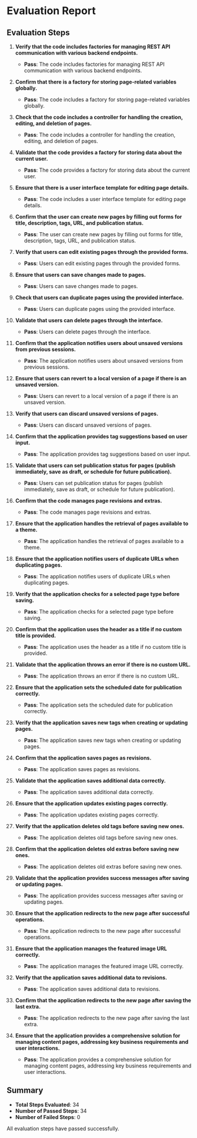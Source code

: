 # Evaluation Report

## Evaluation Steps

1. **Verify that the code includes factories for managing REST API communication with various backend endpoints.**
   - **Pass**: The code includes factories for managing REST API communication with various backend endpoints.

2. **Confirm that there is a factory for storing page-related variables globally.**
   - **Pass**: The code includes a factory for storing page-related variables globally.

3. **Check that the code includes a controller for handling the creation, editing, and deletion of pages.**
   - **Pass**: The code includes a controller for handling the creation, editing, and deletion of pages.

4. **Validate that the code provides a factory for storing data about the current user.**
   - **Pass**: The code provides a factory for storing data about the current user.

5. **Ensure that there is a user interface template for editing page details.**
   - **Pass**: The code includes a user interface template for editing page details.

6. **Confirm that the user can create new pages by filling out forms for title, description, tags, URL, and publication status.**
   - **Pass**: The user can create new pages by filling out forms for title, description, tags, URL, and publication status.

7. **Verify that users can edit existing pages through the provided forms.**
   - **Pass**: Users can edit existing pages through the provided forms.

8. **Ensure that users can save changes made to pages.**
   - **Pass**: Users can save changes made to pages.

9. **Check that users can duplicate pages using the provided interface.**
   - **Pass**: Users can duplicate pages using the provided interface.

10. **Validate that users can delete pages through the interface.**
    - **Pass**: Users can delete pages through the interface.

11. **Confirm that the application notifies users about unsaved versions from previous sessions.**
    - **Pass**: The application notifies users about unsaved versions from previous sessions.

12. **Ensure that users can revert to a local version of a page if there is an unsaved version.**
    - **Pass**: Users can revert to a local version of a page if there is an unsaved version.

13. **Verify that users can discard unsaved versions of pages.**
    - **Pass**: Users can discard unsaved versions of pages.

14. **Confirm that the application provides tag suggestions based on user input.**
    - **Pass**: The application provides tag suggestions based on user input.

15. **Validate that users can set publication status for pages (publish immediately, save as draft, or schedule for future publication).**
    - **Pass**: Users can set publication status for pages (publish immediately, save as draft, or schedule for future publication).

16. **Confirm that the code manages page revisions and extras.**
    - **Pass**: The code manages page revisions and extras.

17. **Ensure that the application handles the retrieval of pages available to a theme.**
    - **Pass**: The application handles the retrieval of pages available to a theme.

18. **Ensure that the application notifies users of duplicate URLs when duplicating pages.**
    - **Pass**: The application notifies users of duplicate URLs when duplicating pages.

19. **Verify that the application checks for a selected page type before saving.**
    - **Pass**: The application checks for a selected page type before saving.

20. **Confirm that the application uses the header as a title if no custom title is provided.**
    - **Pass**: The application uses the header as a title if no custom title is provided.

21. **Validate that the application throws an error if there is no custom URL.**
    - **Pass**: The application throws an error if there is no custom URL.

22. **Ensure that the application sets the scheduled date for publication correctly.**
    - **Pass**: The application sets the scheduled date for publication correctly.

23. **Verify that the application saves new tags when creating or updating pages.**
    - **Pass**: The application saves new tags when creating or updating pages.

24. **Confirm that the application saves pages as revisions.**
    - **Pass**: The application saves pages as revisions.

25. **Validate that the application saves additional data correctly.**
    - **Pass**: The application saves additional data correctly.

26. **Ensure that the application updates existing pages correctly.**
    - **Pass**: The application updates existing pages correctly.

27. **Verify that the application deletes old tags before saving new ones.**
    - **Pass**: The application deletes old tags before saving new ones.

28. **Confirm that the application deletes old extras before saving new ones.**
    - **Pass**: The application deletes old extras before saving new ones.

29. **Validate that the application provides success messages after saving or updating pages.**
    - **Pass**: The application provides success messages after saving or updating pages.

30. **Ensure that the application redirects to the new page after successful operations.**
    - **Pass**: The application redirects to the new page after successful operations.

31. **Ensure that the application manages the featured image URL correctly.**
    - **Pass**: The application manages the featured image URL correctly.

32. **Verify that the application saves additional data to revisions.**
    - **Pass**: The application saves additional data to revisions.

33. **Confirm that the application redirects to the new page after saving the last extra.**
    - **Pass**: The application redirects to the new page after saving the last extra.

34. **Ensure that the application provides a comprehensive solution for managing content pages, addressing key business requirements and user interactions.**
    - **Pass**: The application provides a comprehensive solution for managing content pages, addressing key business requirements and user interactions.

## Summary

- **Total Steps Evaluated**: 34
- **Number of Passed Steps**: 34
- **Number of Failed Steps**: 0

All evaluation steps have passed successfully.